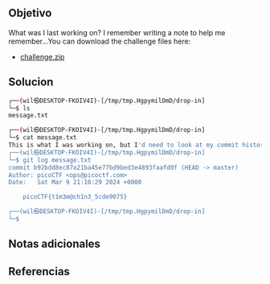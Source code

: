 ## Objetivo
What was I last working on? I remember writing a note to help me remember...You can download the challenge files here:

- [challenge.zip](https://artifacts.picoctf.net/c_titan/67/challenge.zip)
## Solucion

``` bash
┌──(wil㉿DESKTOP-FKOIV4I)-[/tmp/tmp.HgpymilDmD/drop-in]
└─$ ls
message.txt

┌──(wil㉿DESKTOP-FKOIV4I)-[/tmp/tmp.HgpymilDmD/drop-in]
└─$ cat message.txt
This is what I was working on, but I'd need to look at my commit history to know why...
┌──(wil㉿DESKTOP-FKOIV4I)-[/tmp/tmp.HgpymilDmD/drop-in]
└─$ git log message.txt
commit b92bdd8ec87a21ba45e77bd9bed3e4893faafd0f (HEAD -> master)
Author: picoCTF <ops@picoctf.com>
Date:   Sat Mar 9 21:10:29 2024 +0000

    picoCTF{t1m3m@ch1n3_5cde9075}

┌──(wil㉿DESKTOP-FKOIV4I)-[/tmp/tmp.HgpymilDmD/drop-in]
└─$
```
## Notas adicionales
## Referencias